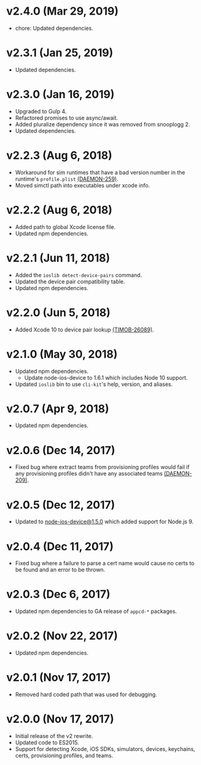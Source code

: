 # v2.4.0 (Mar 29, 2019)

 * chore: Updated dependencies.

# v2.3.1 (Jan 25, 2019)

 * Updated dependencies.

# v2.3.0 (Jan 16, 2019)

 * Upgraded to Gulp 4.
 * Refactored promises to use async/await.
 * Added pluralize dependency since it was removed from snooplogg 2.
 * Updated dependencies.

# v2.2.3 (Aug 6, 2018)

 * Workaround for sim runtimes that have a bad version number in the runtime's `profile.plist`
   [(DAEMON-259)](https://jira.appcelerator.org/browse/DAEMON-259).
 * Moved simctl path into executables under xcode info.

# v2.2.2 (Aug 6, 2018)

 * Added path to global Xcode license file.
 * Updated npm dependencies.

# v2.2.1 (Jun 11, 2018)

 * Added the `ioslib detect-device-pairs` command.
 * Updated the device pair compatibility table.
 * Updated npm dependencies.

# v2.2.0 (Jun 5, 2018)

 * Added Xcode 10 to device pair lookup
   [(TIMOB-26089)](https://jira.appcelerator.org/browse/TIMOB-26089).

# v2.1.0 (May 30, 2018)

 * Updated npm dependencies.
   - Update node-ios-device to 1.6.1 which includes Node 10 support.
 * Updated `ioslib` bin to use `cli-kit`'s help, version, and aliases.

# v2.0.7 (Apr 9, 2018)

 * Updated npm dependencies.

# v2.0.6 (Dec 14, 2017)

 * Fixed bug where extract teams from provisioning profiles would fail if any provisioning profiles
   didn't have any associated teams [(DAEMON-209)](https://jira.appcelerator.org/browse/DAEMON-209).

# v2.0.5 (Dec 12, 2017)

 * Updated to node-ios-device@1.5.0 which added support for Node.js 9.

# v2.0.4 (Dec 11, 2017)

 * Fixed bug where a failure to parse a cert name would cause no certs to be found and an error to
   be thrown.

# v2.0.3 (Dec 6, 2017)

 * Updated npm dependencies to GA release of `appcd-*` packages.

# v2.0.2 (Nov 22, 2017)

 * Updated npm dependencies.

# v2.0.1 (Nov 17, 2017)

 * Removed hard coded path that was used for debugging.

# v2.0.0 (Nov 17, 2017)

 * Initial release of the v2 rewrite.
 * Updated code to ES2015.
 * Support for detecting Xcode, iOS SDKs, simulators, devices, keychains, certs, provisioning
   profiles, and teams.
